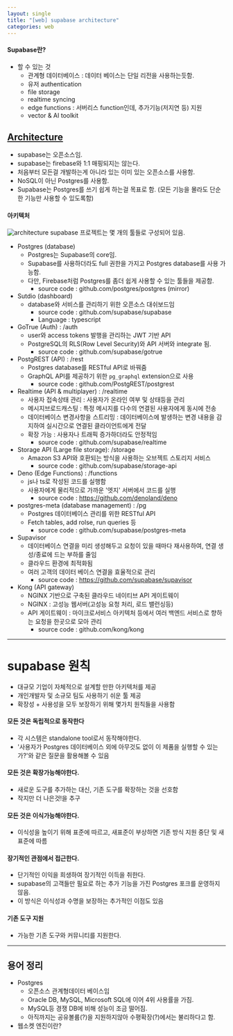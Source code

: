 ```yaml
---
layout: single
title: "[web] supabase architecture"
categories: web
---
```


#### Supabase란?

- 할 수 있는 것
  - 관계형 데이터베이스 : 데이터 베이스는 단일 리전을 사용하는듯함.
  - 유저 authentication
  - file storage
  - realtime syncing
  - edge functions : 서버리스 function인데, 추가기능(저지연 등) 지원
  - vector & AI toolkit

## [Architecture](https://supabase.com/docs/guides/getting-started/architecture)

- supabase는 오픈소스임.
- supabase는 firebase와 1:1 매핑되지는 않는다.
- 처음부터 모든걸 개발하는게 아니라 있는 이미 있는 오픈소스를 사용함.
- NoSQL이 아닌 Postgres를 사용함.
- Supabase는 Postgres를 쓰기 쉽게 하는걸 목표로 함. (모든 기능을 몰라도 단순한 기능만 사용할 수 있도록함)

#### 아키텍처

![architecture](https://supabase.com/docs/_next/image?url=%2Fdocs%2Fimg%2Fsupabase-architecture.svg&w=3840&q=75)
supabase 프로젝트는 몇 개의 툴들로 구성되어 있음.

- Postgres (database)
  - Postgres는 Supabase의 core임.
  - Supabase를 사용하더라도 full 권한을 가지고 Postgres database를 사용 가능함.
  - 다만, Firebase처럼 Postgres를 좀더 쉽게 사용할 수 있는 툴들을 제공함.
    - source code : github.com/postgres/postgres (mirror)
- Sutdio (dashboard)
  - database와 서비스를 관리하기 위한 오픈소스 대쉬보드임
    - source code : github.com/supabase/supabase
    - Language : typescript
- GoTrue (Auth) : /auth
  - user와 access tokens 발행을 관리하는 JWT 기반 API
  - PostgreSQL의 RLS(Row Level Security)와 API 서버와 integrate 됨.
    - source code : github.com/supabase/gotrue
- PostgREST (API) : /rest
  - Postgres database를 RESTful API로 바꿔줌
  - GraphQL API를 제공하기 위한 `pg_graphql` extension으로 사용
    - source code : github.com/PostgREST/postgrest
- Realtime (API & multiplayer) : /realtime
  - 사용자 접속상태 관리 : 사용자가 온라인 여부 및 상태등을 관리
  - 메시지브로드캐스팅 : 특정 메시지를 다수의 연결된 사용자에게 동시에 전송
  - 데이터베이스 변경사항을 스트리밍 : 데이터베이스에 발생하는 변경 내용을 감지하여 실시간으로 연결된 클라이언트에게 전달
  - 확장 가능 : 사용자나 트래픽 증가하더라도 안정적임
    - source code : github.com/supabase/realtime
- Storage API (Large file storage): /storage
  - Amazon S3 API와 호환되는 방식을 사용하는 오브젝트 스토리지 서비스
    - source code : github.com/supabase/storage-api
- Deno (Edge Functions) : /functions
  - js나 ts로 작성된 코드를 실행함
  - 사용자에게 물리적으로 가까운 '엣지' 서버에서 코드를 실행
    - source code : https://github.com/denoland/deno
- postgres-meta (database management) : /pg
  - Postgres 데이터베이스 관리를 위한 RESTful API
  - Fetch tables, add rolse, run queries 등
    - source code : github.com/supabase/postgres-meta
- Supavisor
  - 데이터베이스 연결을 미리 생성해두고 요청이 있을 때마다 재사용하여, 연결 생성/종료에 드는 부하를 줄임
  - 클라우드 환경에 최적화됨
  - 여러 고객의 데이터 베이스 연결을 효율적으로 관리
    - source code : https://github.com/supabase/supavisor
- Kong (API gateway)
  - NGINX 기반으로 구축된 클라우드 네이티브 API 게이트웨이
  - NGINX : 고성능 웹서버(고성능 요청 처리, 로드 밸런싱등)
  - API 게이트웨이 : 마이크로서비스 아키텍처 등에서 여러 백엔드 서비스로 향하는 요청을 한곳으로 모아 관리
    - source code : github.com/kong/kong

---

# supabase 원칙

- 대규모 기업이 자체적으로 설계할 만한 아키텍처를 제공
- 개인개발자 및 소규모 팀도 사용하기 쉬운 툴 제공
- 확장성 + 사용성을 모두 보장하기 위해 몇가치 원칙들을 사용함

#### 모든 것은 독립적으로 동작한다

- 각 시스템은 standalone tool로서 동작해야한다.
- '사용자가 Postgres 데이터베이스 외에 아무것도 없이 이 제품을 실행할 수 있는가?'와 같은 질문을 활용해볼 수 있음

#### 모든 것은 확장가능해야한다.

- 새로운 도구를 추가하는 대신, 기존 도구를 확장하는 것을 선호함
- 작지만 더 나은것!을 추구

#### 모든 것은 이식가능해야한다.

- 이식성을 높이기 위해 표준에 따르고, 새표준이 부상하면 기존 방식 지원 중단 및 새 표준에 따름

#### 장기적인 관점에서 접근한다.

- 단기적인 이익을 희생하여 장기적인 이득을 취한다.
- supabase의 고객들만 필요로 하는 추가 기능을 가진 Postgres 포크를 운영하지 않음.
- 이 방식은 이식성과 수명을 보장하는 추가적인 이점도 있음

#### 기존 도구 지원

- 가능한 기존 도구와 커뮤니티를 지원한다.

---

## 용어 정리

- Postgres
  - 오픈소스 관계형데이터 베이스임
  - Oracle DB, MySQL, Microsoft SQL에 이어 4위 사용률을 가짐.
  - MySQL등 경쟁 DB에 비해 성능이 조금 떨어짐.
  - 아직까지는 공유볼륨(?)을 지원하지않아 수평확장(?)에서는 불리하다고 함.
- 웹소켓 엔진이란?
